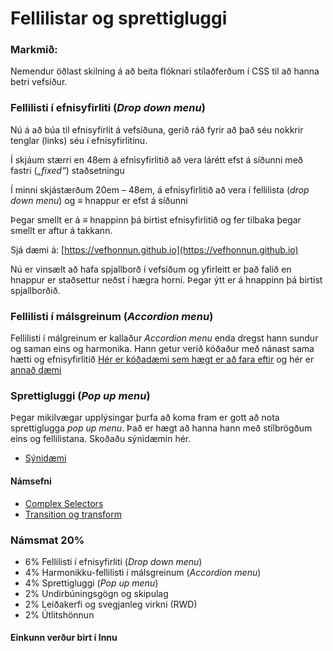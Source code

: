 # Fellilistar og sprettigluggi

### Markmið:
Nemendur öðlast skilning á að beita flóknari stílaðferðum í CSS til að hanna betri vefsíður. 

### Fellilisti í efnisyfirliti (_Drop down menu_)

Nú á að búa til efnisyfirlit á vefsíðuna, gerið ráð fyrir að það séu nokkrir tenglar (links) séu í efnisyfirlitinu.  
 
Í skjáum stærri en 48em á efnisyfirlitið að vera lárétt efst á síðunni með fastri (_„fixed“_) staðsetningu

Í minni skjástærðum 20em – 48em, á efnisyfirlitið að vera í fellilista (_drop down menu_) og ≡ hnappur er efst á síðunni
 
Þegar smellt er á ≡ hnappinn þá birtist efnisyfirlitið og fer tilbaka þegar smellt er aftur á takkann. 

Sjá dæmi á: [https://vefhonnun.github.io](https://vefhonnun.github.io)

Nú er vinsælt að hafa spjallborð í vefsíðum og yfirleitt er það falið en hnappur er staðsettur neðst í hægra horni. Þegar ýtt er á hnappinn þá birtist spjallborðið.

### Fellilisti í málsgreinum (_Accordion menu_)

Fellilisti í málgreinum er kallaður _Accordion menu_ enda dregst hann sundur og saman eins og harmonika. Hann getur verið kóðaður með nánast sama hætti og efnisyfirlitið [Hér er kóðadæmi sem hægt er að fara eftir](https://code-boxx.com/simple-responsive-accordion-pure-css/) og hér er [annað dæmi](https://codepen.io/alvarotrigo/pen/dyJyxQm)

### Sprettigluggi (_Pop up menu_)

Þegar mikilvægar upplýsingar þurfa að koma fram er gott að nota sprettiglugga _pop up menu_. Það er hægt að hanna hann með stílbrögðum eins og fellilistana. Skoðaðu sýnidæmin hér.

* [Sýnidæmi](https://vefhonnun.github.io/synidaemi/verkefni-4/)

#### Námsefni

* [Complex Selectors](Námsefni-4/README.md)
* [Transition og transform](Námsefni-4/Transition-Transform.md)

### Námsmat 20%

* 6% Fellilisti í efnisyfirliti (_Drop down menu_) 
* 4% Harmonikku-fellilisti í málsgreinum (_Accordion menu_)
* 4% Sprettigluggi (_Pop up menu_)
* 2% 	Undirbúningsgögn og skipulag
* 2%  Leiðakerfi og svegjanleg virkni (RWD)
* 2%  Útlitshönnun

#### Einkunn verður birt í Innu
